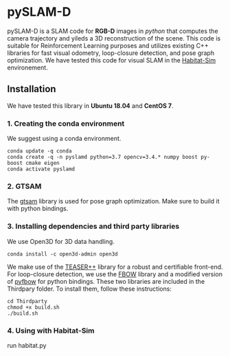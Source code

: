 # pySLAM-D

pySLAM-D is a SLAM code for **RGB-D** images in *python* that computes the camera trajectory and yileds a 3D reconstruction of the scene. This code is suitable for Reinforcement Learning purposes and utilizes existing C++ libraries for fast visual odometry, loop-closure detection, and pose graph optimization. We have tested this code for visual SLAM in the [Habitat-Sim](https://github.com/facebookresearch/habitat-sim) environement.



## Installation
We have tested this library in **Ubuntu 18.04** and **CentOS 7**.

### 1. Creating the conda environment 
We suggest using a conda environment.
```
conda update -q conda
conda create -q -n pyslamd python=3.7 opencv=3.4.* numpy boost py-boost cmake eigen
conda activate pyslamd
```
### 2. GTSAM
The [gtsam](https://github.com/borglab/gtsam) library is used for pose graph optimization. Make sure to build it with python bindings.

### 3. Installing dependencies and third party libraries
We use Open3D for 3D data handling.
```
conda install -c open3d-admin open3d
```

We make use of the [TEASER++](https://github.com/MIT-SPARK/TEASER-plusplus) library for a robust and certifiable front-end.
For loop-closure detection, we use the [FBOW](https://github.com/rmsalinas/fbow) library and a modified version of [pyfbow](https://github.com/vik748/pyfbow) for python bindings. These two libraries are included in the Thirdpary folder. To install them, follow these instructions:

```
cd Thirdparty
chmod +x build.sh
./build.sh
```

### 4. Using with Habitat-Sim
run habitat.py


